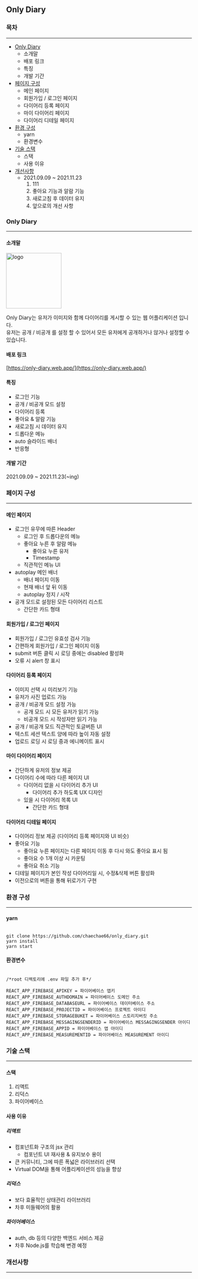 ## Only Diary
### 목차
---
* [Only Diary](#Only-Diary)
   * 소개말
   * 배포 링크
   * 특징
   * 개발 기간
* [페이지 구성](#페이지-구성)
   * 메인 페이지
   * 회원가입 / 로그인 페이지
   * 다이어리 등록 페이지
   * 마이 다이어리 페이지
   * 다이어리 디테일 페이지
* [환경 구성](#환경-구성)
   * yarn
   * 환경변수
* [기술 스택](#기술-스택)
   * 스택
   * 사용 이유
* [개선사항](#개선사항)
   * 2021.09.09 ~ 2021.11.23
     1. 111
     2. 좋아요 기능과 알람 기능
     3. 새로고침 후 데이터 유지
     4. 앞으로의 개선 사항
   
### Only Diary
---
#### 소개말
<img src="https://user-images.githubusercontent.com/80934175/143998142-7b66bde1-3a59-48c5-a820-c3ed0dd5d855.png" width="150px" height="150px" alt="logo"/>

Only Diary는 유저가 이미지와 함께 다이어리를 게시할 수 있는 웹 어플리케이션 입니다.<br />
유저는 공개 / 비공개 를 설정 할 수 있어서 모든 유저에게 공개하거나 않거나 설정할 수 있습니다.
#### 배포 링크
[https://only-diary.web.app/](https://only-diary.web.app/)
#### 특징
- 로그인 기능 
- 공개 / 비공개 모드 설정
- 다이어리 등록
- 좋아요 & 알람 기능
- 새로고침 시 데이터 유지
- 드롭다운 메뉴
- auto 슬라이드 배너
- 반응형
#### 개발 기간
2021.09.09 ~ 2021.11.23(~ing)

### 페이지 구성
---
#### 메인 페이지
* 로그인 유무에 따른 Header
  * 로그인 후 드롭다운의 메뉴
  * 좋아요 누른 후 알람 메뉴
    * 좋아요 누른 유저
    * Timestamp
  * 직관적인 메뉴 UI  
* autoplay 메인 배너
  * 배너 페이지 이동
  * 현재 배너 앞 뒤 이동
  * autoplay 정지 / 시작
* 공개 모드로 설정된 모든 다이어리 리스트
  * 간단한 카드 형태 
#### 회원가입 / 로그인 페이지
* 회원가입 / 로그인 유효성 검사 기능 
* 간편하게 회원가입 / 로그인 페이지 이동
* submit 버튼 클릭 시 로딩 중에는 disabled 활성화
* 오류 시 alert 창 표시 
#### 다이어리 등록 페이지
* 이미지 선택 시 미리보기 기능
* 유저가 사진 업로드 가능
* 공개 / 비공개 모드 설정 가능
  * 공개 모드 시 모든 유저가 읽기 가능
  * 비공개 모드 시 작성자만 읽기 가능
* 공개 / 비공개 모드 직관적인 토글버튼 UI
* 텍스트 세션 텍스트 양에 따라 높이 자동 설정
* 업로드 로딩 시 로딩 중과 에니메이트 표시
#### 마이 다이어리 페이지
* 간단하게 유저의 정보 제공
* 다이어리 수에 따라 다른 페이지 UI
  * 다이어리 없을 시 다이어리 추가 UI
    * 다이어리 추가 하도록 UX 디자인
  * 있을 시 다이어리 목록 UI
    * 간단한 카드 형태  
#### 다이어리 디테일 페이지
* 다이어리 정보 제공 (다이어리 등록 페이지와 UI 비슷)
* 좋아요 기능
  * 좋아요 누른 페이지는 다른 페이지 이동 후 다시 와도 좋아요 표시 됨
  * 좋아요 수 1개 이상 시 카운팅
  * 좋아요 취소 기능
* 디테일 페이지가 본인 작성 다이어리일 시, 수정&삭제 버튼 활성화
* 이전으로의 버튼을 통해 뒤로가기 구현

### 환경 구성
---
#### yarn
```

git clone https://github.com/chaechae66/only_diary.git
yarn install
yarn start

```
#### 환경변수
```

/*root 디렉토리에 .env 파일 추가 후*/

REACT_APP_FIREBASE_APIKEY = 파이어베이스 앱키
REACT_APP_FIREBASE_AUTHDOMAIN = 파이어베이스 도메인 주소
REACT_APP_FIREBASE_DATABASEURL = 파이어베이스 데이터베이스 주소
REACT_APP_FIREBASE_PROJECTID = 파이어베이스 프로젝트 아이디
REACT_APP_FIREBASE_STORAGEBUKET = 파이어베이스 스토리지버킷 주소
REACT_APP_FIREBASE_MESSAGINGSENDERID = 파이어베이스 MESSAGINGSENDER 아이디
REACT_APP_FIREBASE_APPID = 파이어베이스 앱 아이디
REACT_APP_FIREBASE_MEASUREMENTID = 파이어베이스 MEASUREMENT 아이디

```
### 기술 스택
---
#### 스택
1. 리액트
2. 리덕스
3. 파이어베이스
#### 사용 이유
##### 리액트
- 컴포넌트화 구조의 jsx 관리
  - 컴포넌트 UI 재사용 & 유지보수 용이
- 큰 커뮤니티, 그에 따른 폭넓은 라이브러리 선택
- Virtual DOM을 통해 어플리케이션의 성능을 향상
##### 리덕스
- 보다 효율적인 상태관리 라이브러리
- 차후 미들웨어의 활용
##### 파이어베이스
- auth, db 등의 다양한 백엔드 서비스 제공
- 차후 Node.js를 학습해 변경 예정

### 개선사항
---

